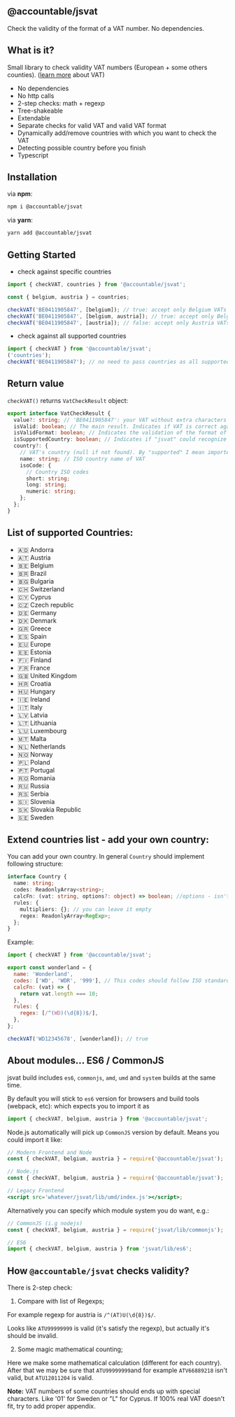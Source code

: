 ## @accountable/jsvat

Check the validity of the format of a VAT number. No dependencies.

## What is it?

Small library to check validity VAT numbers (European + some others counties). ([learn more][1] about VAT)

- No dependencies
- No http calls
- 2-step checks: math + regexp
- Tree-shakeable
- Extendable
- Separate checks for valid VAT and valid VAT format
- Dynamically add/remove countries with which you want to check the VAT
- Detecting possible country before you finish
- Typescript

## Installation

via **npm**:

```bash
npm i @accountable/jsvat
```

via **yarn**:

```bash
yarn add @accountable/jsvat
```

## Getting Started

- check against specific countries

```javascript
import { checkVAT, countries } from '@accountable/jsvat';

const { belgium, austria } = countries;

checkVAT('BE0411905847', [belgium]); // true: accept only Belgium VATs
checkVAT('BE0411905847', [belgium, austria]); // true: accept only Belgium or Austria VATs
checkVAT('BE0411905847', [austria]); // false: accept only Austria VATs
```

- check against all supported countries

```javascript
import { checkVAT } from '@accountable/jsvat';
('countries');
checkVAT('BE0411905847'); // no need to pass countries as all supported countries will be used as default behavior
```

## Return value

`checkVAT()` returns `VatCheckResult` object:

```typescript
export interface VatCheckResult {
  value?: string; // 'BE0411905847': your VAT without extra characters (like '-', spaces, etc)
  isValid: boolean; // The main result. Indicates if VAT is correct against provided countries or not
  isValidFormat: boolean; // Indicates the validation of the format of VAT only. E.g. "BE0411905847" is a valid VAT, and "BE0897221791" is not. But they both has valid format, so "isValidFormat" will return "true"
  isSupportedCountry: boolean; // Indicates if "jsvat" could recognize the VAT. Sometimes you want to understand - if it's an invalid VAT from supported country or from an unknown one
  country?: {
    // VAT's country (null if not found). By "supported" I mean imported.
    name: string; // ISO country name of VAT
    isoCode: {
      // Country ISO codes
      short: string;
      long: string;
      numeric: string;
    };
  };
}
```

## List of supported Countries:

- 🇦🇩 Andorra
- 🇦🇹 Austria
- 🇧🇪 Belgium
- 🇧🇷 Brazil
- 🇧🇬 Bulgaria
- 🇨🇭 Switzerland
- 🇨🇾 Cyprus
- 🇨🇿 Czech republic
- 🇩🇪 Germany
- 🇩🇰 Denmark
- 🇬🇷 Greece
- 🇪🇸 Spain
- 🇪🇺 Europe
- 🇪🇪 Estonia
- 🇫🇮 Finland
- 🇫🇷 France
- 🇬🇧 United Kingdom
- 🇭🇷 Croatia
- 🇭🇺 Hungary
- 🇮🇪 Ireland
- 🇮🇹 Italy
- 🇱🇻 Latvia
- 🇱🇹 Lithuania
- 🇱🇺 Luxembourg
- 🇲🇹 Malta
- 🇳🇱 Netherlands
- 🇳🇴 Norway
- 🇵🇱 Poland
- 🇵🇹 Portugal
- 🇷🇴 Romania
- 🇷🇺 Russia
- 🇷🇸 Serbia
- 🇸🇮 Slovenia
- 🇸🇰 Slovakia Republic
- 🇸🇪 Sweden

## Extend countries list - add your own country:

You can add your own country.
In general `Country` should implement following structure:

```typescript
interface Country {
  name: string;
  codes: ReadonlyArray<string>;
  calcFn: (vat: string, options?: object) => boolean; //options - isn't a mandatory param
  rules: {
    multipliers: {}; // you can leave it empty
    regex: ReadonlyArray<RegExp>;
  };
}
```

Example:

```javascript
import { checkVAT } from '@accountable/jsvat';

export const wonderland = {
  name: 'Wonderland',
  codes: ['WD', 'WDR', '999'], // This codes should follow ISO standards (short, long and numeric), but it's your own business
  calcFn: (vat) => {
    return vat.length === 10;
  },
  rules: {
    regex: [/^(WD)(\d{8})$/],
  },
};

checkVAT('WD12345678', [wonderland]); // true
```

## About modules... ES6 / CommonJS

jsvat build includes `es6`, `commonjs`, `amd`, `umd` and `system` builds at the same time.

By default you will stick to `es6` version for browsers and build tools (webpack, etc):
which expects you to import it as

```javascript
import { checkVAT, belgium, austria } from '@accountable/jsvat';
```

Node.js automatically will pick up `CommonJS` version by default.
Means you could import it like:

```jsx harmony
// Modern Frontend and Node
const { checkVAT, belgium, austria } = require('@accountable/jsvat');

// Node.js
const { checkVAT, belgium, austria } = require('@accountable/jsvat');

// Legacy Frontend
<script src='whatever/jsvat/lib/umd/index.js'></script>;
```

Alternatively you can specify which module system you do want, e.g.:

```jsx harmony
// CommonJS (i.g nodejs)
const { checkVAT, belgium, austria } = require('jsvat/lib/commonjs');

// ES6
import { checkVAT, belgium, austria } from 'jsvat/lib/es6';
```

## How `@accountable/jsvat` checks validity?

There is 2-step check:

1. Compare with list of Regexps;

For example regexp for austria is `/^(AT)U(\d{8})$/`.

Looks like `ATU99999999` is valid (it's satisfy the regexp), but actually it's should be invalid.

2. Some magic mathematical counting;

Here we make some mathematical calculation (different for each country).
After that we may be sure that `ATU99999999`and for example `ATV66889218` isn't valid, but `ATU12011204` is valid.

**Note:** VAT numbers of some countries should ends up with special characters. Like '01' for Sweden or "L" for Cyprus. If 100% real VAT doesn't fit, try to add proper appendix.

[1]: https://en.wikipedia.org/wiki/VAT_identification_number
